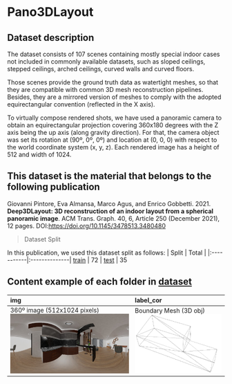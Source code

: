 # Pano3DLayout 
## Dataset description

The dataset consists of 107 scenes containing mostly special indoor cases not included in commonly available datasets, such as sloped ceilings, stepped ceilings, arched ceilings, curved walls and curved floors.

Those scenes provide the ground truth data as watertight meshes, so that they are compatible with common 3D mesh reconstruction pipelines. Besides, they are a mirrored version of meshes to comply with the adopted equirectangular convention (reflected in the X axis).

To virtually compose rendered shots, we have used a panoramic camera to obtain an equirectangular projection covering 360x180 degrees with the Z axis being the up axis (along gravity direction). For that, the camera object was set its rotation at (90º, 0º, 0º) and location at (0, 0, 0) with respect to the world coordinate system (x, y, z). Each rendered image has a height of 512 and width of 1024.

## This dataset is the material that belongs to the following publication

Giovanni Pintore, Eva Almansa, Marco Agus, and Enrico Gobbetti. 2021. **Deep3DLayout: 3D reconstruction of an indoor layout from a spherical panoramic image**. ACM Trans. Graph. 40, 6, Article 250 (December 2021), 12 pages. DOI:https://doi.org/10.1145/3478513.3480480

> Dataset Split

In this publication, we used this dataset split as follows: 
| Split | Total |
|:-----------|:--------------|
[train](https://github.com/EvaAlmansa/Pano3DLayout/blob/master/docs/split_dataset/train.txt) | 72
| [test](https://github.com/EvaAlmansa/Pano3DLayout/blob/master/docs/split_dataset/test.txt) | 35

## Content example of each folder in [dataset](https://github.com/EvaAlmansa/Pano3DLayout/tree/master/dataset)

| img | label_cor |
|:-----------|:--------------|
360º image (512x1024 pixels) ![equi_img](/docs/figures/living_room4_1.jpg) | Boundary Mesh (3D obj) ![mesh](/docs/figures/living_room4_1_mesh.png)

